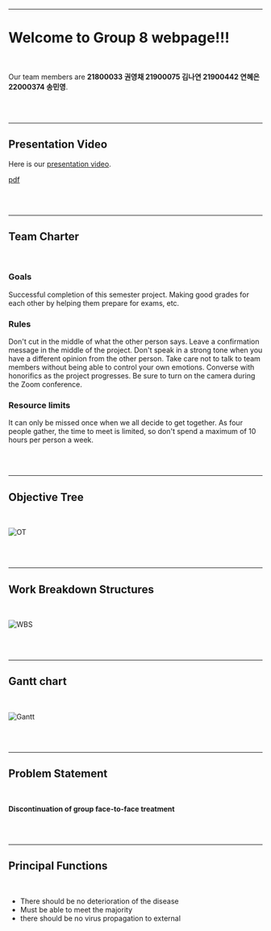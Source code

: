 
-------------------------

# Welcome to Group 8 webpage!!!
<br/> 

Our team members are **21800033 권영채 21900075 김나연 21900442 연혜은 22000374 송민영**.

<br/> 
<br/> 

---------------------

## Presentation Video
Here is our [presentation video](https://www.youtube.com/watch?v=J2z2Bi3SGRs&t=6010s).

[pdf](https://github.com/nykim00/IEDgroup8/blob/gh-pages/%EA%B3%B5%EC%84%A4%EC%9E%85%208%EC%A1%B0%20npu%EB%B0%9C%ED%91%9C%20.pdf)

<br/> 
<br/> 

---------------------

## Team Charter
<br/> 

### Goals
Successful completion of this semester project.
Making good grades for each other by helping them prepare for exams, etc.
 
### Rules
Don't cut in the middle of what the other person says.
Leave a confirmation message in the middle of the project.
Don't speak in a strong tone when you have a different opinion from the other person.
Take care not to talk to team members without being able to control your own emotions.
Converse with honorifics as the project progresses.
Be sure to turn on the camera during the Zoom conference.
 
### Resource limits
It can only be missed once when we all decide to get together.
As four people gather, the time to meet is limited, so don't spend a maximum of 10 hours per person a week.

<br/> 
<br/> 

-----------------------------------------------

## Objective Tree
<br/> 

![OT](https://github.com/nykim00/IEDgroup8/blob/gh-pages/Objective%20Tree.png?raw=true)

<br/> 
<br/> 

--------------------------------

## Work Breakdown Structures
<br/> 

![WBS](https://github.com/nykim00/IEDgroup8/blob/gh-pages/WBS.PNG?raw=true)

<br/> 
<br/> 

------------------------------

## Gantt chart
<br/> 

![Gantt](https://github.com/nykim00/IEDgroup8/blob/gh-pages/Gantt%20Chart.PNG?raw=true)

<br/> 
<br/> 

-------------------------

## Problem Statement
<br/> 

**Discontinuation of group face-to-face treatment**

<br/> 
<br/> 

-------------------------

##  Principal Functions
<br/> 

+ There should be no deterioration of the disease
+ Must be able to meet the majority
+ there should be no virus propagation to external
